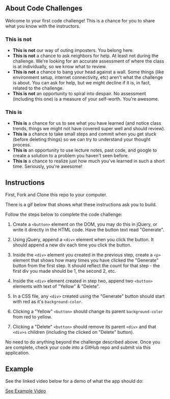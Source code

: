 ## About Code Challenges

Welcome to your first code challenge! This is a chance for you to share what you know with the instructors.

### This is not

- **This is not** our way of outing imposters. You belong here.
- **This is not** a chance to ask neighbors for help. At least not during the challenge. We're looking for an accurate assessment of where the class is at individually, so we know what to review.
- **This is not** a chance to bang your head against a wall. Some things (like environment setup, internet connectivity, etc) aren't what the challenge is about. You can ask for help, but we might decline if it is, in fact, related to the challenge.
- **This is not** an opportunity to spiral into despair. No assessment (including this one) is a measure of your self-worth. You're awesome.

### This is

- **This is** a chance for us to see what you have learned (and notice class trends, things we might not have covered super well and should review).
- **This is** a chance to take small steps and commit when you get stuck (before deleting things) so we can try to understand your thought process.
- **This is** an opportunity to use lecture notes, past code, and google to create a solution to a problem you haven't seen before.
- **This is** a chance to realize just how much you've learned in such a short time. Seriously, you're awesome!

## Instructions

First, Fork and Clone this repo to your computer.

There is a gif below that shows what these instructions ask you to build.

Follow the steps below to complete the code challenge:

1. Create a `<button>` element on the DOM, you may do this in jQuery, or write it directly in the HTML code. Have the button text read "Generate". <X>

2. Using jQuery, append a `<div>` element when you click the button. It should append a new div each time you click the button.<X>

3. Inside the `<div>` element you created in the previous step, create a `<p>` element that shows how many times you have clicked the "Generate" button from the first step. It should reflect the count for that step - the first div you made should be 1, the second 2, etc.<X>

4. Inside the `<div>` element created in step two, append two `<button>` elements with text of "Yellow" & "Delete".<X>

5. In a CSS file, any `<div>` created using the "Generate" button should start with red as it's `background-color`.<X>

6. Clicking a "Yellow" `<button>` should change its parent `background-color` from red to yellow.

7. Clicking a "Delete" `<button>` should remove its parent `<div>` and that `<div>s` children (including the clicked on "Delete" button).

No need to do anything beyond the challenge described above. Once you are complete, check your code into a GitHub repo and submit via this application.

## Example

See the linked video below for a demo of what the app should do:

[See Example Video](https://vimeo.com/364803508)
